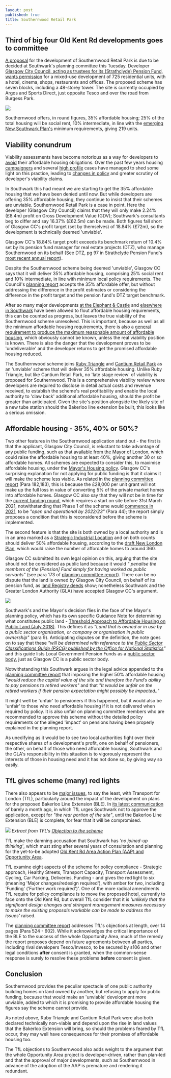 ```yaml
---
layout: post
published: true
title: Southernwood Retail Park
---
```


## Third of big four Old Kent Rd developments goes to committee 

[A proposal](https://planning.southwark.gov.uk/online-applications/applicationDetails.do?activeTab=externalDocuments&keyVal=_STHWR_DCAPR_9580625) for the development of Southernwood Retail Park is due to be decided at Southwark's planning committee this Tuesday. Developer [Glasgow City Council, acting as trustees for its (Strathclyde) Pension Fund, wants permission](http://planbuild.southwark.gov.uk/documents/?GetDocument=%7b%7b%7b!KrRBUGorCJrSgSs6BtYYVw%3d%3d!%7d%7d%7d) for a mixed-use development of 725 residential units, with a hotel, cinema, shops, restaurants and offices.  The proposed scheme has seven blocks, including a 48-storey tower.  The site is currently occupied by Argos and Sports Direct, just opposite Tesco and over the road from Burgess Park. 

![](http://35percent.org/img/southernwoodretailpark.jpg)

Southernwood offers, in round figures, 35% affordable housing; 25% of the total housing will be social rent, 10% intermediate, in line with the [emerging New Southwark Plan's](https://www.southwark.gov.uk/planning-and-building-control/planning-policy-and-transport-policy/development-plan/local-plan?chapter=4) minimum requirements, giving 219 units.

## Viability conundrum

Viability assessments have become notorious as a way for developers to [avoid](https://england.shelter.org.uk/__data/assets/pdf_file/0010/1434439/2017.11.01_Slipping_through_the_loophole.pdf) their affordable housing obligations.  Over the past few years housing [campaigners](/viability-assessments) and several [high profile](https://www.theguardian.com/cities/2015/jun/25/london-developers-viability-planning-affordable-social-housing-regeneration-oliver-wainwright) cases have managed to shed some light on this practice, leading to [changes in policy](https://www.insidehousing.co.uk/home/home/london-borough-makes-viability-assessments-public-54133) and greater scrutiny of developer's viability claims.

In Southwark this had meant we are starting to get the 35% affordable housing that we have been denied until now.  But while developers are offering 35% affordable housing, they continue to insist that their schemes are unviable.  Southernwood Retail Park is a case in point.  Here the developer (Glasgow City Council) claims that they will only make 2.24% (£8.4m) profit on Gross Development Value (GDV); Southwark's consultants beg to differ and say 16.37% (£62.5m) can be made.  Both figures fall short of Glasgow CC's profit target (set by themselves) of 18.84% (£72m), so the development is technically deemed 'unviable'. 

Glasgow CC's 18.84% target profit exceeds its benchmark return of 10.4% set by its pension fund manager for real estate projects (DTZ), who manage Southernwood on its behalf (See DTZ, pg 97 in Strathclyde Pension Fund's [most recent annual report](http://www.spfo.org.uk/CHttpHandler.ashx?id=42886&p=0)).

Despite the Southernwood scheme being deemed 'unviable', Glasgow CC says that it will deliver 35% affordable housing, comprising 25% social rent and 10% intermediate, in line with minimum local policy requirements. The Council's [planning report](http://moderngov.southwark.gov.uk/documents/s82616/Report%20Southernwood%20Retail%20Park%202%20Humphrey%20Street%20London%20SE1%205JJ.pdf) accepts the 35% affordable offer, but without addressing the difference in the profit estimates or considering the difference in the profit target and the pension fund's DTZ target benchmark.

After so many major developments [at the Elephant & Castle](http://35percent.org/ivorytowers.html) and [elsewhere in Southwark](http://35percent.org/major-schemes) have been allowed to flout affordable housing requirements, this can be counted as progress, but leaves the true viability of the Southernwood scheme unresolved.  This is important, because as well as all the minimum affordable housing requirements, there is also a [general requirement to produce the maximum reasonable amount of affordable housing](https://www.london.gov.uk/what-we-do/planning/london-plan/current-london-plan/london-plan-chapter-3/policy-312-negotiating), which obviously cannot be known, unless the real viability position is known.  There is also the danger that the development proves to be 'undeliverable' and the developer returns to get the promised affordable housing reduced.

The Southernwood scheme joins [Ruby Triangle](http://35percent.org/2018-10-08-ruby-triangle-goes-to-committee/) and [Cantium Retail Park](https://www.southwarknews.co.uk/news/old-kent-road-cantium-plans-approved/) as an 'unviable' scheme that will deliver 35% affordable housing.  Unlike Ruby Triangle, but like Cantium Retail Park, no 'late stage review' of viability is proposed for Southernwood. This is a comprehensive viability review where developers are required to disclose in detail actual costs and revenue received, to establish the scheme's real profitability and enable the local authority to 'claw back' additional affordable housing, should the profit be greater than anticipated.  Given the site's position alongside the likely site of a new tube station should the Bakerloo line extension be built, this looks like a serious omission.

## Affordable housing - 35%, 40% or 50%?
Two other features in the Southernwood application stand out - the first is that the applicant, Glasgow City Council, is reluctant to take advantage of any public funding, such as that [available from the Mayor of London](https://www.london.gov.uk/file/11941201), which could raise the affordable housing to at least 40%, giving another 30 or so affordable homes.  All schemes are expected to consider this, to maximise affordable housing, under the [Mayor's Housing policy](https://www.london.gov.uk/sites/default/files/ah_viability_spg_20170816.pdf).  Glasgow CC's surprising explanation for not applying for public funding is that it claims it will make the scheme less viable.  As related in the [planning committee report](http://moderngov.southwark.gov.uk/documents/s82616/Report%20Southernwood%20Retail%20Park%202%20Humphrey%20Street%20London%20SE1%205JJ.pdf) (Para 182,183), this is because the £28,000 per unit grant will not make up the full loss in value of converting 5% of the private market homes into affordable homes.  Glasgow CC also say that they will not be in time for the [current funding round](https://www.london.gov.uk/file/11941201), which requires a start on site before 31st March 2021, notwithstanding that Phase 1 of the scheme would [commence in 2021](http://planbuild.southwark.gov.uk/documents/?GetDocument=%7b%7b%7b!Z%2fngWgPScvw3gDPzmFkc8A%3d%3d!%7d%7d%7d), to be _"open and operational by 2022/23"_ (Para 44); the report simply proposes a condition that this is reconsidered before the scheme is implemented.

The second feature is that the site is both owned by a local authority and is in an area marked as a [Strategic Industrial Location](https://www.london.gov.uk/what-we-do/planning/london-plan/new-london-plan/draft-new-london-plan/chapter-6-economy/policy-e5-strategic-industrial-locations-sil) and on both counts should deliver 50% affordable housing, according to the [draft New London Plan](https://www.london.gov.uk/what-we-do/planning/london-plan/new-london-plan/draft-new-london-plan/chapter-4-housing/policy-h6-threshold-approach-applications), which would raise the number of affordable homes to around 360.

Glasgow CC submitted its own legal opinion on this, arguing that the site should not be considered as public land because it would _" penalise  the  members  of  the  [Pension] Fund  simply  for  having worked as public servants"_ (see para 173 of [planning committee report](http://planbuild.southwark.gov.uk/documents/?GetDocument=%7b%7b%7b!Z%2fngWgPScvw3gDPzmFkc8A%3d%3d!%7d%7d%7d)). There can be no dispute that the land is owned by Glasgow City Council, on behalf of its pension fund, as [land Registry deeds](35percent.org/lrdeeds/SouthernwoodRetailPark.pdf) show; nonetheless Southwark and the Greater London Authority (GLA) have accepted Glasgow CC's argument. 


![](http://35percent.org/img/SouthernwoodRetailParkdeeds.png)

Southwark's and the Mayor's decision flies in the face of the Mayor's planning policy, which has its own specific Guidance Note for determining what constitutes public land - [Threshold Approach to Affordable Housing on Public Land (July 2018)](https://www.london.gov.uk/sites/default/files/practice_note_on_threshold_approach_to_affordable_housing_on_public_land_july_2018.pdf).  This defines it as _"Land that is owned or in use by a public sector organisation, or company or organisation in public ownership"_ (para 9).  Anticipating disputes on the definition, the note goes on to say that these _"will be determined with reference to the [Public Sector Classifications Guide (PSCG) published by the Office for National Statistics](https://www.ons.gov.uk/economy/nationalaccounts/uksectoraccounts/datasets/publicsectorclassificationguide)"_
and this guide lists Local Government Pension Funds as a [public sector body](https://www.ons.gov.uk/methodology/classificationsandstandards/economicstatisticsclassifications/introductiontoeconomicstatisticsclassifications), just as Glasgow CC is a public sector body.  

Notwithstanding this Southwark argues in the legal advice appended to the [planning committee report](http://planbuild.southwark.gov.uk/documents/?GetDocument=%7b%7b%7b!Z%2fngWgPScvw3gDPzmFkc8A%3d%3d!%7d%7d%7d) that imposing the higher 50% affordable housing  _"would reduce the capital value of the site and therefore the Fund’s ability to pay pensions to retired workers"_ and that _"It would be unfair on the retired workers if their pension expectation might possibly be impacted.."_

It might well be 'unfair' to pensioners if this happened, but it would also be 'unfair' to those who need affordable housing if it is not delivered when required by policy. It is also unfair on planning committee members who are recommended to approve this scheme without the detailed policy requirements or the alleged 'impact' on pensions having been properly explained in the planning report.

As unedifying as it would be to see two local authorities fight over their respective shares of a development's profit, one on behalf of pensioners, the other, on behalf of those who need affordable housing, Southwark and the GLA's responsibility in this situation is to vigorously represent the interests of those in housing need and it has not done so, by giving way so easily.

## TfL gives scheme (many) red lights

There also appears to be [major issues](https://www.london-se1.co.uk/news/view/9916), to say the least, with Transport for London (TfL), particularly  around the impact of the development on plans for the proposed Bakerloo Line Extension (BLE). In [its latest communication](http://planbuild.southwark.gov.uk/documents/?GetDocument=%7b%7b%7b!W%2bBDjjAJuU3mmtTnlOWc0Q%3d%3d!%7d%7d%7d) of barely a month ago, in which TfL urges Southwark not to approve the application, except for _"the rear portion of the site"_, until the Bakerloo Line Extension (BLE) is complete, for fear that it will be compromised.

![](http://35percent.org/img/swtflsummary.png)
*Extract from TFL's [Objection to the scheme](http://planbuild.southwark.gov.uk/documents/?GetDocument=%7b%7b%7b!W%2bBDjjAJuU3mmtTnlOWc0Q%3d%3d!%7d%7d%7d)*

TfL make the damning accusation that Southwark has _'no joined-up thinking'_, which must sting after several years of consultation and planning for the yet-to-be adopted [Old Kent Rd Area Action Plan (AAP) and Opportunity Area](https://www.southwark.gov.uk/planning-and-building-control/planning-policy-and-transport-policy/development-plan/area-action-plans). 

TfL examine eight aspects of the scheme for policy compliance - Strategic approach, Healthy Streets, Transport Capacity, Transport Assessment, Cycling, Car Parking, Deliveries, Funding - and gives the red light to six (meaning 'Major changes/redesign required'), with amber for two, including 'Funding' ('Further work required')'.  One of the more radical amendments TfL require for policy compliance is to move the proposed hotel, currently to face onto the Old Kent Rd, but overall TfL consider that it is _'unlikely that the significant design changes and stringent management measures necessary to make the existing proposals workable can be made to address the issues'_ raised.

The [planning committee report](http://moderngov.southwark.gov.uk/documents/s82616/Report%20Southernwood%20Retail%20Park%202%20Humphrey%20Street%20London%20SE1%205JJ.pdf) addresses TfL's objections at length, over 14 pages (Para 524 - 602). While it acknowledges the critical importance of the BLE to the success of the whole Opportunity Area, much of the remedy the report proposes depend on future agreements between all parties, including rival developers Tesco/Invesco, to be secured by s106 and other legal conditions **after** consent is granted, when the common-sense response is surely to resolve these problems **before** consent is given.

## Conclusion

Southernwood provides the peculiar spectacle of one public authority building homes on land owned by another, but refusing to apply for public funding, because that would make an 'unviable' development more unviable, added to which it is promising to provide affordable housing the figures say the scheme cannot provide.

As noted above, Ruby Triangle and Cantium Retail Park were also both declared technically non-viable and depend upon the rise in land values that the Bakerloo Extension will bring, so should the problems feared by TfL occur, they may well have consequences for their promises of  affordable housing too.  

The TfL objections to Southernwood also adds weight to the argument that the whole Opportunity Area project is developer-driven, rather than plan-led and that the approval of major developments, such as Southernwood in advance of the adoption of the AAP is premature and rendering it redundant.
